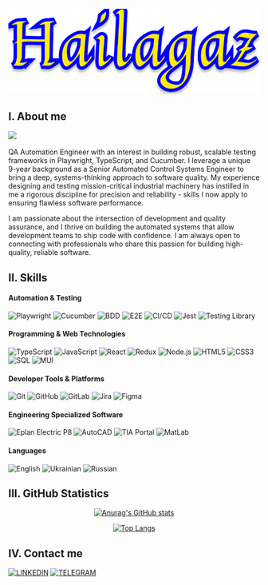 <div align="center">

[![Header](https://github.com/Hailagaz/hailagaz/blob/master/assets/hailagaz.png)](https://github.com/Hailagaz)
</div>

## I. About me
![](https://komarev.com/ghpvc/?username=hailagaz&style=flat-square&color=00008b&label=VISITS)

QA Automation Engineer with an interest in building robust, scalable testing frameworks in Playwright, TypeScript, and Cucumber. I leverage a unique 9-year background as a Senior Automated Control Systems Engineer to bring a deep, systems-thinking approach to software quality. My experience designing and testing mission-critical industrial machinery has instilled in me a rigorous discipline for precision and reliability - skills I now apply to ensuring flawless software performance.

I am passionate about the intersection of development and quality assurance, and I thrive on building the automated systems that allow development teams to ship code with confidence. I am always open to connecting with professionals who share this passion for building high-quality, reliable software.

## II. Skills
#### Automation & Testing
![Playwright](https://img.shields.io/badge/-Playwright-000000?style=for-the-badge&logo=playwright)
![Cucumber](https://img.shields.io/badge/-Cucumber-000000?style=for-the-badge&logo=Cucumber)
![BDD](https://img.shields.io/badge/-BDD-000000?style=for-the-badge&logo=BDD)
![E2E](https://img.shields.io/badge/-E2E-000000?style=for-the-badge&logo=E2E)
![CI/CD](https://img.shields.io/badge/-CI/CD-000000?style=for-the-badge&logo=CI/CD)
![Jest](https://img.shields.io/badge/-JEST-000000?style=for-the-badge&logo=jest)
![Testing Library](https://img.shields.io/badge/-TestingLibrary-000000?style=for-the-badge&logo=testing-library)

#### Programming & Web Technologies
![TypeScript](https://img.shields.io/badge/-TypeScript-000000?style=for-the-badge&logo=typescript)
![JavaScript](https://img.shields.io/badge/-JavaScript-000000?style=for-the-badge&logo=javascript)
![React](https://img.shields.io/badge/-React-000000?style=for-the-badge&logo=react)
![Redux](https://img.shields.io/badge/-Redux-000000?style=for-the-badge&logo=redux)
![Node.js](https://img.shields.io/badge/-node.js-000000?style=for-the-badge&logo=nodejs)
![HTML5](https://img.shields.io/badge/-HTML5-000000?style=for-the-badge&logo=html5)
![CSS3](https://img.shields.io/badge/-CSS3-000000?style=for-the-badge&logo=css3)
![SQL](https://img.shields.io/badge/-SQL-000000?style=for-the-badge&logo=sql)
![MUI](https://img.shields.io/badge/-MUI-000000?style=for-the-badge&logo=mui)

#### Developer Tools & Platforms
![Git](https://img.shields.io/badge/-GIT-000000?style=for-the-badge&logo=git)
![GitHub](https://img.shields.io/badge/-GITHUB-000000?style=for-the-badge&logo=github)
![GitLab](https://img.shields.io/badge/-GITLAB-000000?style=for-the-badge&logo=gitlab)
![Jira](https://img.shields.io/badge/-jira-000000?style=for-the-badge&logo=jira)
![Figma](https://img.shields.io/badge/-FIGMA-000000?style=for-the-badge&logo=figma)

#### Engineering Specialized Software
![Eplan Electric P8](https://img.shields.io/badge/-EplanElectricP8-000000?style=for-the-badge&logo=EplanElectricP8)
![AutoCAD](https://img.shields.io/badge/-AutoCAD-000000?style=for-the-badge&logo=AutoCAD)
![TIA Portal](https://img.shields.io/badge/-TIAPortal-000000?style=for-the-badge&logo=TIAPortal)
![MatLab](https://img.shields.io/badge/-MatLab-000000?style=for-the-badge&logo=matlab)

#### Languages
![English](https://img.shields.io/badge/-English-000000?style=for-the-badge&logo=English)
![Ukrainian](https://img.shields.io/badge/-Ukrainian-000000?style=for-the-badge&logo=Ukrainian)
![Russian](https://img.shields.io/badge/-Russian-000000?style=for-the-badge&logo=Russian)

## III. GitHub Statistics

<div align="center">

[![Anurag's GitHub stats](https://github-readme-stats.vercel.app/api?username=hailagaz&show_icons=true&theme=yeblu&border_radius=20&card_width=500px&border_color=FFED00)](https://github.com/Hailagaz/hailagaz)
</div>

<div align="center">

[![Top Langs](https://github-readme-stats.vercel.app/api/top-langs/?username=hailagaz&layout=compact&theme=yeblu&border_radius=20&card_width=450px&border_color=FFED00)](https://github.com/Hailagaz/hailagaz)
</div>

## IV. Contact me

[![LINKEDIN](https://img.shields.io/badge/-LINKEDIN-000000?style=for-the-badge&logo=linkedin)](https://www.linkedin.com/in/oleh-cherniavskyi-37a5b3253)
[![TELEGRAM](https://img.shields.io/badge/-TELEGRAM-000000?style=for-the-badge&logo=telegram)](https://t.me/Hailagaz92)

<!--
[![Facebook](https://img.shields.io/badge/-Facebook-000000?style=for-the-badge&logo=Facebook)](https://facebook.com)
[![Gmail](https://img.shields.io/badge/-Gmail-000000?style=for-the-badge&logo=gmail)](https://gmail.com) -->
